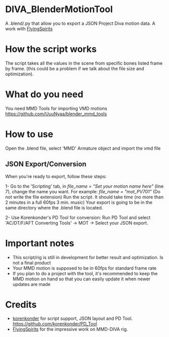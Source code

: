 # DIVA_BlenderMotionTool
A .blend/.py that allow you to export a JSON Project Diva motion data.
A work with [FlyingSpirits](https://github.com/FlyingSpirits)

# How the script works
The script takes all the values in the scene from specific bones listed frame by frame. (this could be a problem if we talk about the file size and optimization).

# What do you need 
You need MMD Tools for importing VMD motions
https://github.com/UuuNyaa/blender_mmd_tools

# How to use
Open the .blend file, select 'MMD' Armature object and import the vmd file

## JSON Export/Conversion
When you're ready to export, follow these steps:

1- Go to the 'Scripting' tab, in *file_name = "Set your motion name here"* (line 7), change the name you want. For example:
*file_name = "mot_PV701"* (Do not write the file extension)
Run the script. It should take time (no more than 2 minutes in a full 60fps 3 min. music) 
Your export is going to be in the same directory where the .blend file is located.

2- Use Korenkonder's PD Tool for conversion:
Run PD Tool and select 'AC/DT/F/AFT Converting Tools' -> MOT -> Select your JSON export.

# Important notes
- This script/rig is still in development for better result and optimization. Is not a final product
- Your MMD motion is supposed to be in 60fps for standard frame rate
- If you plan to do a project with the tool, it's recommended to keep the MMD motion on hand so that you can easily update it when newer updates are made

# Credits
- [korenkonder](https://github.com/korenkonder) for script support, JSON layout and PD Tool.
https://github.com/korenkonder/PD_Tool
- [FlyingSpirits](https://github.com/FlyingSpirits) for the impressive work on MMD-DIVA rig.
